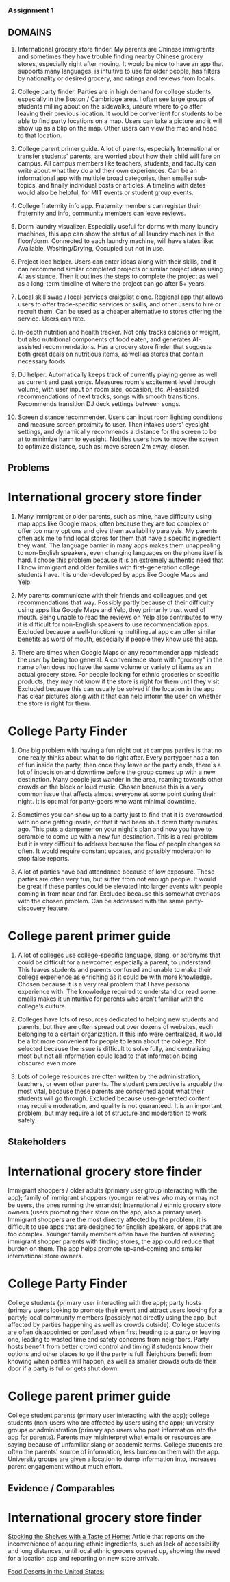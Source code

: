 ### Assignment 1

## DOMAINS

1. International grocery store finder. My parents are Chinese immigrants and sometimes they have trouble finding nearby Chinese grocery stores, especially right after moving. 
   It would be nice to have an app that supports many languages, is intuitive to use for older people, has filters by nationality or desired grocery, and ratings and reviews from locals.

2. College party finder. Parties are in high demand for college students, especially in the Boston / Cambridge area. I often see large groups of students milling about on the          sidewalks, unsure where to go after leaving their previous location. It would be convenient for students to be able to find party locations on a map. Users can take a picture and it will show up as a blip on the map. Other users can view the map and head to that location.

3. College parent primer guide. A lot of parents, especially International or transfer students' parents, are worried about how their child will fare on campus. All campus members like teachers, students, and faculty can write about what they do and their own experiences. Can be an informational app with multiple broad categories, then smaller sub-topics, and finally individual posts or articles. A timeline with dates would also be helpful, for MIT events or student group events. 

4. College fraternity info app. Fraternity members can register their fraternity and info, community members can leave reviews.

5. Dorm laundry visualizer. Especially useful for dorms with many laundry machines, this app can show the status of all laundry machines in the floor/dorm. Connected to each laundry machine, will have states like: Available, Washing/Drying, Occupied but not in use.

6. Project idea helper. Users can enter ideas along with their skills, and it can recommend similar completed projects or similar project ideas using AI assistance. Then it outlines the steps to complete the project as well as a long-term timeline of where the project can go after 5+ years.

7. Local skill swap / local services craigslist clone. Regional app that allows users to offer trade-specific services or skills, and other users to hire or recruit them. Can be used as a cheaper alternative to stores offering the service. Users can rate. 

8. In-depth nutrition and health tracker. Not only tracks calories or weight, but also nutritional components of food eaten, and generates AI-assisted recommendations. Has a grocery store finder that suggests both great deals on nutritious items, as well as stores that contain necessary foods.

9. DJ helper. Automatically keeps track of currently playing genre as well as current and past songs. Measures room's excitement level through volume, with user input on room size, occasion, etc. AI-assisted recommendations of next tracks, songs with smooth transitions. Recommends transition DJ deck settings between songs. 

10. Screen distance recommender. Users can input room lighting conditions and measure screen proximity to user. Then intakes users' eyesight settings, and dynamically recommends a distance for the screen to be at to minimize harm to eyesight. Notifies users how to move the screen to optimize distance, such as: move screen 2m away, closer. 

## Problems

# International grocery store finder

1. Many immigrant or older parents, such as mine, have difficulty using map apps like Google maps, often because they are too complex or offer too many options and give them availability paralysis. My parents often ask me to find local stores for them that have a specific ingredient they want. The language barrier in many apps makes them unappealing to non-English speakers, even changing languages on the phone itself is hard. I chose this problem because it is an extremely authentic need that I know immigrant and older families with first-generation college students have. It is under-developed by apps like Google Maps and Yelp. 

2. My parents communicate with their friends and colleagues and get recommendations that way. Possibly partly because of their difficulty using apps like Google Maps and Yelp, they primarily trust word of mouth. Being unable to read the reviews on Yelp also contributes to why it is difficult for non-English speakers to use recommendation apps. Excluded because a well-functioning multilingual app can offer similar benefits as word of mouth, especially if people they know use the app. 

3. There are times when Google Maps or any recommender app misleads the user by being too general. A convenience store with "grocery" in the name often does not have the same volume or variety of items as an actual grocery store. For people looking for ethnic groceries or specific products, they may not know if the store is right for them until they visit. Excluded because this can usually be solved if the location in the app has clear pictures along with it that can help inform the user on whether the store is right for them.

# College Party Finder

1. One big problem with having a fun night out at campus parties is that no one really thinks about what to do right after. Every partygoer has a ton of fun inside the party, then once they leave or the party ends, there's a lot of indecision and downtime before the group comes up with a new destination. Many people just wander in the area, roaming towards other crowds on the block or loud music. Chosen because this is a very common issue that affects almost everyone at some point during their night. It is optimal for party-goers who want minimal downtime. 

2. Sometimes you can show up to a party just to find that it is overcrowded with no one getting inside, or that it had been shut down thirty minutes ago. This puts a dampener on your night's plan and now you have to scramble to come up with a new fun destination. This is a real problem but it is very difficult to address because the flow of people changes so often. It would require constant updates, and possibly moderation to stop false reports. 

3. A lot of parties have bad attendance because of low exposure. These parties are often very fun, but suffer from not enough people. It would be great if these parties could be elevated into larger events with people coming in from near and far. Excluded because this somewhat overlaps with the chosen problem. Can be addressed with the same party-discovery feature. 

# College parent primer guide

1. A lot of colleges use college-specific language, slang, or acronyms that could be difficult for a newcomer, especially a parent, to understand. This leaves students and parents confused and unable to make their college experience as enriching as it could be with more knowledge. Chosen because it is a very real problem that I have personal experience with. The knowledge required to understand or read some emails makes it unintuitive for parents who aren't familiar with the college's culture. 

2. Colleges have lots of resources dedicated to helping new students and parents, but they are often spread out over dozens of websites, each belonging to a certain organization. If this info were centralized, it would be a lot more convenient for people to learn about the college. Not selected because the issue is difficult to solve fully, and centralizing most but not all information could lead to that information being obscured even more. 

3. Lots of college resources are often written by the administration, teachers, or even other parents. The student perspective is arguably the most vital, because these parents are concerned about what their students will go through. Excluded because user-generated content may require moderation, and quality is not guaranteed. It is an important problem, but may require a lot of structure and moderation to work safely. 

## Stakeholders

# International grocery store finder

Immigrant shoppers / older adults (primary user group interacting with the app); family of immigrant shoppers (younger relatives who may or may not be users, the ones running the errands); International / ethnic grocery store owners (users promoting their store on the app, also a primary user). Immigrant shoppers are the most directly affected by the problem, it is difficult to use apps that are designed for English speakers, or apps that are too complex. Younger family members often have the burden of assisting immigrant shopper parents with finding stores, the app could reduce that burden on them. The app helps promote up-and-coming and smaller international store owners. 

# College Party Finder

College students (primary user interacting with the app); party hosts (primary users looking to promote their event and attract users looking for a party); local community members (possibly not directly using the app, but affected by parties happening as well as crowds outside). College students are often disappointed or confused when first heading to a party or leaving one, leading to wasted time and safety concerns from neighbors. Party hosts benefit from better crowd control and timing if students know their options and other places to go if the party is full. Neighbors benefit from knowing when parties will happen, as well as smaller crowds outside their door if a party is full or gets shut down. 

# College parent primer guide

College student parents (primary user interacting with the app); college students (non-users who are affected by users using the app); university groups or administration (primary app users who post information into the app for parents). Parents may misinterpret what emails or resources are saying because of unfamiliar slang or academic terms. College students are often the parents' source of information, less burden on them with the app. University groups are given a location to dump information into, increases parent engagement without much effort. 

## Evidence / Comparables 

# International grocery store finder

[Stocking the Shelves with a Taste of Home:](https://www.eater.com/24249625/ethnic-grocery-stores-midwest-taste-of-home) Article that reports on the inconvenience of acquiring ethnic ingredients, such as lack of accessibility and long distances, until local ethnic grocers opened up, showing the need for a location app and reporting on new store arrivals.

[Food Deserts in the United States:](https://en.wikipedia.org/wiki/Food_deserts_in_the_United_States)
